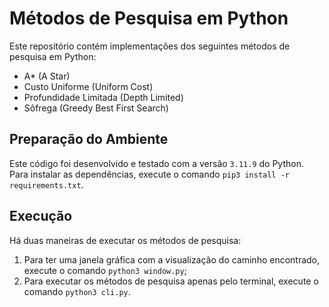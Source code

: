# Métodos de Pesquisa em Python

Este repositório contém implementações dos seguintes métodos de pesquisa em Python:

- A* (A Star)
- Custo Uniforme (Uniform Cost)
- Profundidade Limitada (Depth Limited)
- Sôfrega (Greedy Best First Search)

## Preparação do Ambiente

Este código foi desenvolvido e testado com a versão `3.11.9` do Python.
Para instalar as dependências, execute o comando `pip3 install -r requirements.txt`.

## Execução

Há duas maneiras de executar os métodos de pesquisa:

1. Para ter uma janela gráfica com a visualização do caminho encontrado, execute o comando `python3 window.py`;
2. Para executar os métodos de pesquisa apenas pelo terminal, execute o comando `python3 cli.py`.
